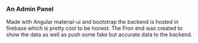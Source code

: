 ### An Admin Panel
Made with Angular material-ui and bootstrap the backend is hosted in firebase which is pretty cool to be honest. The Fron end was created to show the data as well as push some fake but accurate data to the backend.
<!-- [here](https://upjaodashboard.netlify.app) -->

